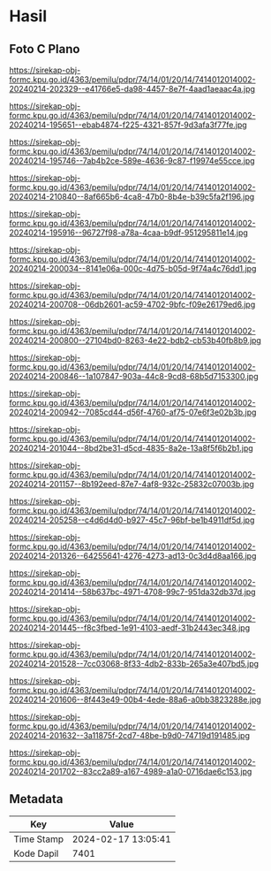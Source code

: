# Hasil

## Foto C Plano

https://sirekap-obj-formc.kpu.go.id/4363/pemilu/pdpr/74/14/01/20/14/7414012014002-20240214-202329--e41766e5-da98-4457-8e7f-4aad1aeaac4a.jpg

https://sirekap-obj-formc.kpu.go.id/4363/pemilu/pdpr/74/14/01/20/14/7414012014002-20240214-195651--ebab4874-f225-4321-857f-9d3afa3f77fe.jpg

https://sirekap-obj-formc.kpu.go.id/4363/pemilu/pdpr/74/14/01/20/14/7414012014002-20240214-195746--7ab4b2ce-589e-4636-9c87-f19974e55cce.jpg

https://sirekap-obj-formc.kpu.go.id/4363/pemilu/pdpr/74/14/01/20/14/7414012014002-20240214-210840--8af665b6-4ca8-47b0-8b4e-b39c5fa2f196.jpg

https://sirekap-obj-formc.kpu.go.id/4363/pemilu/pdpr/74/14/01/20/14/7414012014002-20240214-195916--96727f98-a78a-4caa-b9df-951295811e14.jpg

https://sirekap-obj-formc.kpu.go.id/4363/pemilu/pdpr/74/14/01/20/14/7414012014002-20240214-200034--8141e06a-000c-4d75-b05d-9f74a4c76dd1.jpg

https://sirekap-obj-formc.kpu.go.id/4363/pemilu/pdpr/74/14/01/20/14/7414012014002-20240214-200708--06db2601-ac59-4702-9bfc-f09e26179ed6.jpg

https://sirekap-obj-formc.kpu.go.id/4363/pemilu/pdpr/74/14/01/20/14/7414012014002-20240214-200800--27104bd0-8263-4e22-bdb2-cb53b40fb8b9.jpg

https://sirekap-obj-formc.kpu.go.id/4363/pemilu/pdpr/74/14/01/20/14/7414012014002-20240214-200846--1a107847-903a-44c8-9cd8-68b5d7153300.jpg

https://sirekap-obj-formc.kpu.go.id/4363/pemilu/pdpr/74/14/01/20/14/7414012014002-20240214-200942--7085cd44-d56f-4760-af75-07e6f3e02b3b.jpg

https://sirekap-obj-formc.kpu.go.id/4363/pemilu/pdpr/74/14/01/20/14/7414012014002-20240214-201044--8bd2be31-d5cd-4835-8a2e-13a8f5f6b2b1.jpg

https://sirekap-obj-formc.kpu.go.id/4363/pemilu/pdpr/74/14/01/20/14/7414012014002-20240214-201157--8b192eed-87e7-4af8-932c-25832c07003b.jpg

https://sirekap-obj-formc.kpu.go.id/4363/pemilu/pdpr/74/14/01/20/14/7414012014002-20240214-205258--c4d6d4d0-b927-45c7-96bf-be1b4911df5d.jpg

https://sirekap-obj-formc.kpu.go.id/4363/pemilu/pdpr/74/14/01/20/14/7414012014002-20240214-201326--64255641-4276-4273-ad13-0c3d4d8aa166.jpg

https://sirekap-obj-formc.kpu.go.id/4363/pemilu/pdpr/74/14/01/20/14/7414012014002-20240214-201414--58b637bc-4971-4708-99c7-951da32db37d.jpg

https://sirekap-obj-formc.kpu.go.id/4363/pemilu/pdpr/74/14/01/20/14/7414012014002-20240214-201445--f8c3fbed-1e91-4103-aedf-31b2443ec348.jpg

https://sirekap-obj-formc.kpu.go.id/4363/pemilu/pdpr/74/14/01/20/14/7414012014002-20240214-201528--7cc03068-8f33-4db2-833b-265a3e407bd5.jpg

https://sirekap-obj-formc.kpu.go.id/4363/pemilu/pdpr/74/14/01/20/14/7414012014002-20240214-201606--8f443e49-00b4-4ede-88a6-a0bb3823288e.jpg

https://sirekap-obj-formc.kpu.go.id/4363/pemilu/pdpr/74/14/01/20/14/7414012014002-20240214-201632--3a11875f-2cd7-48be-b9d0-74719d191485.jpg

https://sirekap-obj-formc.kpu.go.id/4363/pemilu/pdpr/74/14/01/20/14/7414012014002-20240214-201702--83cc2a89-a167-4989-a1a0-0716dae6c153.jpg


## Metadata

| Key        | Value               |
| ---------- | ------------------- |
| Time Stamp | 2024-02-17 13:05:41 |
| Kode Dapil | 7401                |



